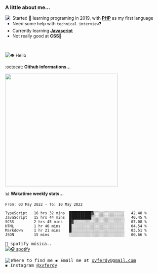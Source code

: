 ### A little about me...
<img src="https://cdn.betterttv.net/emote/584d92a1f52be01a7ee606a9/3x" align="left"/>

- Started 🎉 learning programing in 2019, with [**PHP**](https://www.php.net/) as my first language
- Need some help with `technical interview`❓
- Currently learning [**Javascript**](https://www.javascript.com/)
- Not really good at **CSS**💢
<br>

![👁️ Hello](https://visitor-badge.glitch.me/badge?page_id=xvferdy.xvferdy&left_color=DimGray&right_color=CornflowerBlue&left_text=Profile%20visit)

:octocat: **Github informations...**

<!--![Top Langs](https://github-readme-stats.vercel.app/api/top-langs/?username=xvferdy&layout=compact)-->
<img src="https://github-readme-stats.vercel.app/api/top-langs/?username=xvferdy&layout=compact" width="365px"/>

📊 **Wakatime weekly stats...**

<!--START_SECTION:waka-->

```text
From: 03 May 2022 - To: 10 May 2022

TypeScript   16 hrs 32 mins  ██████████▓░░░░░░░░░░░░░░   42.48 %
JavaScript   15 hrs 44 mins  ██████████░░░░░░░░░░░░░░░   40.45 %
SCSS         2 hrs 45 mins   █▓░░░░░░░░░░░░░░░░░░░░░░░   07.08 %
HTML         1 hr 46 mins    █░░░░░░░░░░░░░░░░░░░░░░░░   04.54 %
Markdown     1 hr 21 mins    █░░░░░░░░░░░░░░░░░░░░░░░░   03.51 %
JSON         15 mins         ░░░░░░░░░░░░░░░░░░░░░░░░░   00.66 %
```

<!--END_SECTION:waka-->

<!-- https://www.spotify.com/us/account/apps/ -->
<kbd>🎵 spotify música..</kbd> <br>
[![🎧 spotify](https://spotify-github-profile.vercel.app/api/view?uid=xvferdy&cover_image=true&theme=novatorem&bar_color=0080ff)](https://spotify-github-profile.vercel.app/api/view?uid=xvferdy&redirect=true)

<kbd> Where to find me 
<kbd>
  <img src="https://cdn.betterttv.net/emote/5d7d8931d2458468c1f44dc2/1x" align="left">
◾ Email me at [xvferdy@gmail.com](mailto:xvferdy@gmail.com) <br>
◾ Instagram [@xvferdy](https://www.instagram.com/xvferdy/) <br>
</kbd> 
</kbd> 
